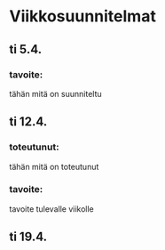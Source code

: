 # Viikkosuunnitelmat

## ti 5.4.

### tavoite:

  tähän mitä on suunniteltu
  
## ti 12.4. 

### toteutunut:
  
  tähän mitä on toteutunut

### tavoite: 

  tavoite tulevalle viikolle

## ti 19.4. 
  

